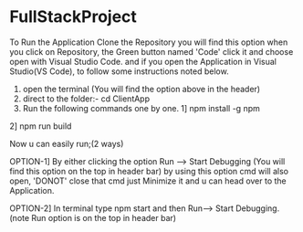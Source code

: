 # FullStackProject


To Run the Application Clone the Repository you will find this option when you click on Repository, 
the Green button named 'Code' click it and choose open with Visual Studio Code.
and if you open the Application in Visual Studio(VS Code),
to follow some instructions noted below.
1. open the terminal (You will find the option above in the header)
2. direct to the folder:- cd ClientApp
3. Run the following commands one by one.
1] npm install -g npm

2] npm run build

Now u can easily run;(2 ways)

OPTION-1]
By either clicking the option Run --> Start Debugging (You will find this option on the top in header bar) by using this option cmd will also open,
'DONOT' close that cmd just Minimize it and u can head over to the Application.

OPTION-2] 
In terminal type npm start and then Run--> Start Debugging. (note Run option is on the top in header bar)
